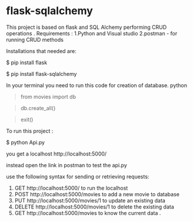 # flask-sqlalchemy
This project is based on flask and SQL Alchemy performing CRUD operations .
Requirements :
  1.Python and Visual studio 
  2.postman - for running CRUD methods 

Installations that needed are:

$ pip install flask

$ pip install flask-sqlalchemy 
 
In your terminal you need to run this code for creation of database.
  python
  
  > from movies import db 
  
  > db.create_all()
  
  > exit()

To run this project :

$ python Api.py 

you get a localhost http://localhost:5000/ 

instead open the link in postman to test the api.py 

use the following syntax for sending or retrieving requests:
1. GET  http://localhost:5000/ to run the localhost
2. POST http://localhost:5000/movies to add a new movie to database
3. PUT http://localhost:5000/movies/1 to update an existing data
4. DELETE http://localhost:5000/movies/1 to delete the existing data 
5. GET http://localhost:5000/movies to know the current data . 
